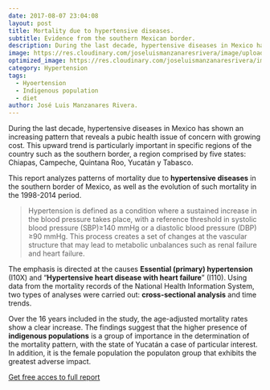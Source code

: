 ```yaml
---
date: 2017-08-07 23:04:08
layout: post
title: Mortality due to hypertensive diseases. 
subtitle: Evidence from the southern Mexican border. 
description: During the last decade, hypertensive diseases in Mexico has shown an increasing pattern that reveals a pubic health issue of concern with growing cost.
image: https://res.cloudinary.com/joseluismanzanaresrivera/image/upload/v1585363878/alexandru-acea-RQgKM1h2agA-unsplash1_h9fxlf.jpg
optimized_image: https://res.cloudinary.com/joseluismanzanaresrivera/image/upload/v1585363878/alexandru-acea-RQgKM1h2agA-unsplash1_h9fxlf.jpg
category: Hypertension 
tags:
  - Hyoertension
  - Indigenous population
  - diet
author: José Luis Manzanares Rivera.
---
```




During the last decade, hypertensive diseases in Mexico has shown an increasing pattern that reveals a pubic health issue of concern with growing cost. This upward trend is particularly important in specific regions of the country such as the southern border, a region comprised by five states:  Chiapas, Campeche, Quintana Roo, Yucatán y Tabasco. 

This report analyzes patterns of mortality due to **hypertensive diseases** in the southern border of Mexico, as well as the evolution of such mortality in the 1998-2014 period. 


> Hypertension is defined as a condition where a sustained increase in the blood pressure takes place, with a reference threshold in systolic blood pressure (SBP)≥140 mmHg or a diastolic blood pressure (DBP) ≥90 mmHg. This process creates a set of changes at the vascular structure that may lead to metabolic unbalances such as renal failure and heart failure.


The emphasis is directed at the causes **Essential (primary) hypertension** (I10X) and “**Hypertensive heart disease with heart failure**” (I110). Using data from the mortality records of the National Health Information System, two types of analyses were carried out: **cross-sectional analysis** and time trends. 

Over the 16 years included in the study, the age-adjusted mortality rates show a clear increase. The findings suggest that the higher presence of **indigenous populations** is a group of importance in the determination of the mortality pattern, with the state of Yucatán a case of particular interest. 
In addition, it is the female population the populaton group that exhibits the greatest adverse impact.

[Get free acces to full report](https://www.scielosp.org/article/scol/2017.v13n4/647-662/)


